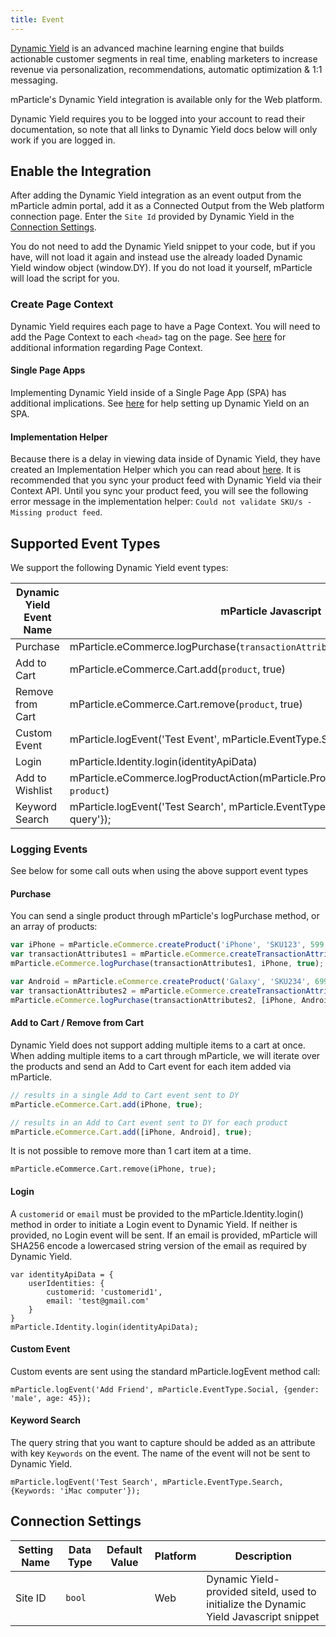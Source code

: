 ```yaml
---
title: Event
---
```


[Dynamic Yield](https://www.dynamicyield.com/) is an advanced machine learning engine that builds actionable customer segments in real time, enabling marketers to increase revenue via personalization, recommendations, automatic optimization & 1:1 messaging.

mParticle's Dynamic Yield integration is available only for the Web platform.

<aside>Dynamic Yield requires you to be logged into your account to read their documentation, so note that all links to Dynamic Yield docs below will only work if you are logged in.</aside>

## Enable the Integration

After adding the Dynamic Yield integration as an event output from the mParticle admin portal, add it as a Connected Output from the Web platform connection page. Enter the `Site Id` provided by Dynamic Yield in the [Connection Settings](#connection-settings).

You do not need to add the Dynamic Yield snippet to your code, but if you have, will not load it again and instead use the already loaded Dynamic Yield window object (window.DY). If you do not load it yourself, mParticle will load the script for you.

### Create Page Context
Dynamic Yield requires each page to have a Page Context. You will need to add the Page Context to each `<head>` tag on the page. See [here](http://support.dynamicyield.com/article/page-context/) for additional information regarding Page Context.

#### Single Page Apps
Implementing Dynamic Yield inside of a Single Page App (SPA) has additional implications. See [here](https://support.dynamicyield.com/article/working-with-single-page-applications/) for help setting up Dynamic Yield on an SPA.

#### Implementation Helper

Because there is a delay in viewing data inside of Dynamic Yield, they have created an Implementation Helper which you can read about [here](https://www.dynamicyield.com/2016/06/introducing-seamless-preview-configuration-debugging/). It is recommended that you sync your product feed with Dynamic Yield via their Context API. Until you sync your product feed, you will see the following error message in the implementation helper: `Could not validate SKU/s - Missing product feed`.

## Supported Event Types
We support the following Dynamic Yield event types:

Dynamic Yield Event Name  | mParticle Javascript |
---------------------------- | ---------------------|
Purchase | mParticle.eCommerce.logPurchase(`transactionAttributes`, `product`)
Add to Cart | mParticle.eCommerce.Cart.add(`product`, true)
Remove from Cart | mParticle.eCommerce.Cart.remove(`product`, true)
Custom Event | mParticle.logEvent('Test Event', mParticle.EventType.Social)
Login | mParticle.Identity.login(identityApiData)
Add to Wishlist | mParticle.eCommerce.logProductAction(mParticle.ProductActionType.AddToWishlist, `product`)
Keyword Search | mParticle.logEvent('Test Search', mParticle.EventType.Search, {Keywords: 'search query'});

### Logging Events
See below for some call outs when using the above support event types

#### Purchase
You can send a single product through mParticle's logPurchase method, or an array of products:

```javascript
var iPhone = mParticle.eCommerce.createProduct('iPhone', 'SKU123', 599, 1);
var transactionAttributes1 = mParticle.eCommerce.createTransactionAttributes('ID123', null, null, 599);
mParticle.eCommerce.logPurchase(transactionAttributes1, iPhone, true);

var Android = mParticle.eCommerce.createProduct('Galaxy', 'SKU234', 699, 1);
var transactionAttributes2 = mParticle.eCommerce.createTransactionAttributes('ID123', null, null, 1,298);
mParticle.eCommerce.logPurchase(transactionAttributes2, [iPhone, Android], true);
```

#### Add to Cart / Remove from Cart
Dynamic Yield does not support adding multiple items to a cart at once. When adding multiple items to a cart through mParticle, we will iterate over the products and send an Add to Cart event for each item added via mParticle.

```javascript
// results in a single Add to Cart event sent to DY
mParticle.eCommerce.Cart.add(iPhone, true); 

// results in an Add to Cart event sent to DY for each product
mParticle.eCommerce.Cart.add([iPhone, Android], true); 
```

It is not possible to remove more than 1 cart item at a time.
```
mParticle.eCommerce.Cart.remove(iPhone, true);
```

#### Login
A `customerid` or `email` must be provided to the mParticle.Identity.login() method in order to initiate a Login event to Dynamic Yield. If neither is provided, no Login event will be sent. If an email is provided, mParticle will SHA256 encode a lowercased string version of the email as required by Dynamic Yield.
```
var identityApiData = {
    userIdentities: {
        customerid: 'customerid1',
        email: 'test@gmail.com'
    }
}
mParticle.Identity.login(identityApiData);
```

#### Custom Event
Custom events are sent using the standard mParticle.logEvent method call:
```
mParticle.logEvent('Add Friend', mParticle.EventType.Social, {gender: 'male', age: 45});
```

#### Keyword Search
The query string that you want to capture should be added as an attribute with key `Keywords` on the event. The name of the event will not be sent to Dynamic Yield.
```
mParticle.logEvent('Test Search', mParticle.EventType.Search, {Keywords: 'iMac computer'});
```

## Connection Settings
| Setting Name |  Data Type    | Default Value | Platform | Description |
| ---|---|---|---|---
| Site ID | `bool` | | Web | Dynamic Yield-provided siteId, used to initialize the Dynamic Yield Javascript snippet |
